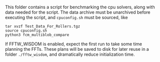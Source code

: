 This folder contains a script for benchmarking the cpu solvers, along with data needed for the script.
The data archive must be unarchived before executing the script, and `cpuconfig.sh` must be sourced, like 
```shell
tar xvzf Test_Data_For_Rollers.tgz
source cpuconfig.sh
python3 fcm_multiblob_compare
```
If FFTW_WISDOM is enabled, expect the first run to take some time planning the FFTs. These plans will be saved
to disk for later reuse in a folder `./fftw_wisdom`, and dramatically reduce initialization time.
